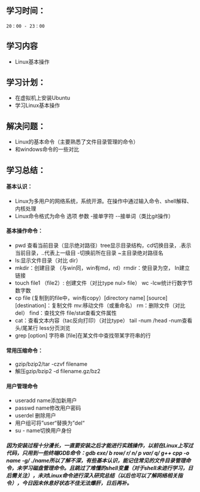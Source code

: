 ## 学习时间：
	20：00 - 23：00
## 学习内容
* Linux基本操作
## 学习计划：
* 在虚拟机上安装Ubuntu
* 学习Linux基本操作
## 解决问题：
* Linux的基本命令（主要熟悉了文件目录管理的命令）
* 和windows命令的一些对比
## 学习总结：
#### 基本认识：
*	Linux为多用户的网络系统，系统开源。在操作中通过输入命令、shell解释、内核处理
*	Linux命令格式为命令 选项 参数 -接单字符 --接单词（类比git操作）
#### 基本操作命令：
*  pwd 查看当前目录（显示绝对路径）tree显示目录结构，cd切换目录，.表示当前目录，..代表上一级目 -切换前所在目录 ~主目录绝对路径名
*	ls:显示文件目录（对比 dir）
*   mkdir：创建目录 （与win同，win有md，rd）rmdir：使目录为空， In建立链接
*	touch file1 （file2）: 创建文件（对比type nul> file） wc -lcw统计行数字节数字数
*   cp  file (复制到的file中，win有copy）[directory name] [source] [destination]：复制文件 mv:移动文件（或重命名） rm：删除文件（对比del） find：查找文件 file/stat查看文件属性
* 	cat：查看文本内容（tac反向打印）（对比type） tail -num /head -num查看头/尾某行 less分页浏览
* 	grep [option] 字符串 [file]在某文件中查找带某字符串的行
#### 常用压缩命令：
*   gzip/bzip2/tar -czvf filename
*   解压gzip/bzip2 -d filename.gz/bz2
#### 用户管理命令
* useradd name添加新用户
* passwd name修改用户密码
* userdel 删除用户
* 用户组可将”user“替换为”del“
* su - name切换用户身份
##### 因为安装过程十分漫长，一直要安装之后才能进行实践操作，以前在Linux上写过代码，只用到一些终端GDB命令：gdb exe/  b row/ r/ n/ p var/ q/ g++ cpp -o name -g/ ./name所以了解不深，有些基本认识，能记住常见的文件目录管理命令，未学习磁盘管理命令。且跳过了难懂的shell变量（对于shell未进行学习，日后需关注），未对Linux命令进行深入研究总结（以后也可以了解网络相关指令），今日因未休息好状态不佳无法爆肝，日后再补。